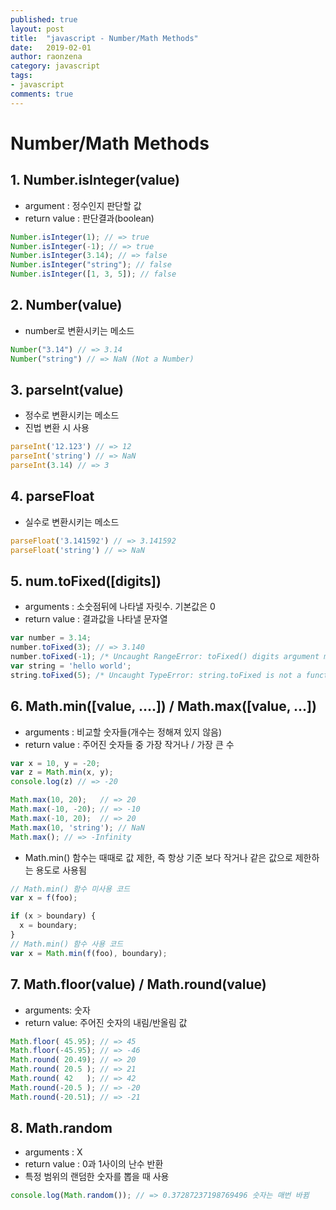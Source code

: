```yaml
---
published: true
layout: post
title:  "javascript - Number/Math Methods"
date:   2019-02-01
author: raonzena 
category: javascript
tags:
- javascript
comments: true
---
```


# Number/Math Methods #
## 1. Number.isInteger(value) ##
- argument : 정수인지 판단할 값
- return value : 판단결과(boolean)

~~~javascript
Number.isInteger(1); // => true
Number.isInteger(-1); // => true
Number.isInteger(3.14); // => false
Number.isInteger("string"); // false
Number.isInteger([1, 3, 5]); // false
~~~ 

## 2. Number(value) ##
- number로 변환시키는 메소드

~~~javascript
Number("3.14") // => 3.14
Number("string") // => NaN (Not a Number)
~~~

## 3. parseInt(value) ##
- 정수로 변환시키는 메소드
- 진법 변환 시 사용

~~~javascript
parseInt('12.123') // => 12
parseInt('string') // => NaN
parseInt(3.14) // => 3
~~~


## 4. parseFloat ##
- 실수로 변환시키는 메소드

~~~javascript
parseFloat('3.141592') // => 3.141592
parseFloat('string') // => NaN
~~~

## 5. num.toFixed([digits]) ##
- arguments : 소숫점뒤에 나타낼 자릿수. 기본값은 0  
- return value : 결과값을 나타낼 문자열

~~~javascript
var number = 3.14;
number.toFixed(3); // => 3.140
number.toFixed(-1); /* Uncaught RangeError: toFixed() digits argument must be between 0 and 100 */
var string = 'hello world';
string.toFixed(5); /* Uncaught TypeError: string.toFixed is not a function */
~~~

## 6. Math.min([value, ....]) / Math.max([value, ...]) ##
- arguments : 비교할 숫자들(개수는 정해져 있지 않음)
- return value : 주어진 숫자들 중 가장 작거나 / 가장 큰 수

~~~javascript
var x = 10, y = -20;
var z = Math.min(x, y);
console.log(z) // => -20
~~~
~~~javascript
Math.max(10, 20);   // => 20
Math.max(-10, -20); // => -10
Math.max(-10, 20);  // => 20
Math.max(10, 'string'); // NaN
Math.max(); // => -Infinity
~~~
- Math.min() 함수는 때때로 값 제한, 즉 항상 기준 보다 작거나 같은 값으로 제한하는 용도로 사용됨

~~~javascript
// Math.min() 함수 미사용 코드
var x = f(foo);

if (x > boundary) {
  x = boundary;
}
// Math.min() 함수 사용 코드
var x = Math.min(f(foo), boundary);
~~~
## 7. Math.floor(value) / Math.round(value) ##
- arguments: 숫자
- return value: 주어진 숫자의 내림/반올림 값

~~~javascript
Math.floor( 45.95); // => 45
Math.floor(-45.95); // => -46
Math.round( 20.49); // => 20
Math.round( 20.5 ); // => 21
Math.round( 42   ); // => 42
Math.round(-20.5 ); // => -20
Math.round(-20.51); // => -21
~~~
## **8. Math.random** ##
- arguments : X  
- return value : 0과 1사이의 난수 반환
- 특정 범위의 랜덤한 숫자를 뽑을 때 사용

~~~javascript
console.log(Math.random()); // => 0.37287237198769496 숫자는 매번 바뀜
~~~
